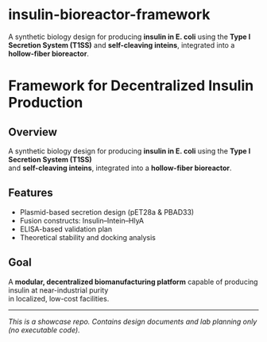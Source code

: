 # insulin-bioreactor-framework
A synthetic biology design for producing **insulin in E. coli** using the **Type I Secretion System (T1SS)**   and **self-cleaving inteins**, integrated into a **hollow-fiber bioreactor**.
# Framework for Decentralized Insulin Production

## Overview
A synthetic biology design for producing **insulin in E. coli** using the **Type I Secretion System (T1SS)**  
and **self-cleaving inteins**, integrated into a **hollow-fiber bioreactor**.

## Features
- Plasmid-based secretion design (pET28a & PBAD33)  
- Fusion constructs: Insulin–Intein–HlyA  
- ELISA-based validation plan  
- Theoretical stability and docking analysis  

## Goal
A **modular, decentralized biomanufacturing platform** capable of producing insulin at near-industrial purity  
in localized, low-cost facilities.

---

*This is a showcase repo. Contains design documents and lab planning only (no executable code).*
